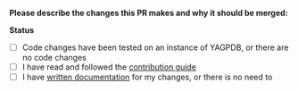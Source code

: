 **Please describe the changes this PR makes and why it should be merged:**

**Status**

- [ ] Code changes have been tested on an instance of YAGPDB, or there are no code changes
- [ ] I have read and followed the [contribution guide](/CONTRIBUTING.md)
- [ ] I have [written documentation](/WRITING-DOCUMENTATION.md) for my changes, or there is no need to
